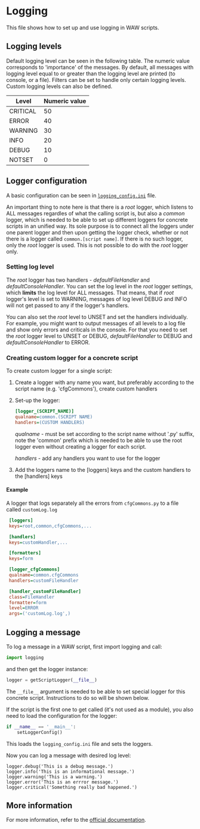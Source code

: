 # Logging
This file shows how to set up and use logging in WAW scripts.

## Logging levels
Default logging level can be seen in the following table. The numeric value corresponds to 'importance' of the messages. By default, all messages with logging level equal to or greater than the logging level are printed (to console, or a file). Filters can be set to handle only certain logging levels. Custom logging levels can also be defined.

| Level    | Numeric value |
|----------|-------|
| CRITICAL | 50    |
| ERROR    | 40    |
| WARNING  | 30    |
| INFO     | 20    |
| DEBUG    | 10    |
| NOTSET   | 0     |

## Logger configuration
A basic configuration can be seen in [`logging_config.ini`](/scripts/logging_config.ini) file.

An important thing to note here is that there is a _root_ logger, which listens to ALL messages regardles of what the calling script is, but also a _common_ logger, which is needed to be able to set up different loggers for concrete scripts in an unified way. Its sole purpose is to connect all the loggers under one parent logger and then upon getting the logger check, whether or not there is a logger called `common.[script name]`. If there is no such logger, only the _root_ logger is used. This is not possible to do with the _root_ logger only.

### Setting log level
The _root_ logger has two handlers - _defaultFileHandler_ and _defaultConsoleHandler_. You can set the log level in the _root_ logger settings, which **limits**  the log level for ALL messages. That means, that if _root_ logger's level is set to WARNING, messages of log level DEBUG and INFO will not get passed to any if the logger's handlers. 

You can also set the _root_ level to UNSET and set the handlers individually. For example, you might want to output messages of all levels to a log file and show only errors and criticals in the console. For that you need to set the _root_ logger level to UNSET or DEBUG, _defaultFileHandler_ to DEBUG and _defaultConsoleHandler_ to ERROR.

### Creating custom logger for a concrete script

To create custom logger for a single script:
1) Create a logger with any name you want, but preferably according to the script name (e.g. 'cfgCommons'), create custom handlers
2) Set-up the logger:
    ```ini
    [logger_(SCRIPT_NAME)]
    qualname=common.(SCRIPT NAME)
    handlers=(CUSTOM HANDLERS)
    ```
    _qualname_ - must be set according to the script name without '.py' suffix, note the 'common' prefix which is needed to be able to use the root logger even without creating a logger for each script.

    _handlers_ - add any handlers you want to use for the logger

3) Add the loggers name to the [loggers] keys and the custom handlers to the [handlers] keys


#### Example
A logger that logs separately all the errors from `cfgCommons.py` to a file called `customLog.log`

```ini
 [loggers]
 keys=root,common,cfgCommons,...

 [handlers]
 keys=customHandler,...

 [formatters]
 keys=form

 [logger_cfgCommons]
 qualname=common.cfgCommons
 handlers=customFileHandler

 [handler_customFileHandler]
 class=FileHandler
 formatter=form
 level=ERROR
 args=('customLog.log',)
```

## Logging a message
To log a message in a WAW script, first import logging and call:

```python
import logging
```

and then get the logger instance:

```python
logger = getScriptLogger(__file__)
```

The `__file__` argument is needed to be able to set special logger for this concrete script. Instructions to do so will be shown below.

If the script is the first one to get called (it's not used as a module), you also need to load the configuration for the logger:

```python
if __name__ == '__main__':
    setLoggerConfig()
```

This loads the `logging_config.ini` file and sets the loggers.

Now you can log a message with desired log level:
```
logger.debug('This is a debug message.')
logger.info('This is an informational message.')
logger.warning('This is a warning.')
logger.error('This is an errror message.')
logger.critical('Something really bad happened.')
```


## More information
For more information, refer to the [official documentation](https://docs.python.org/3/library/logging.html).